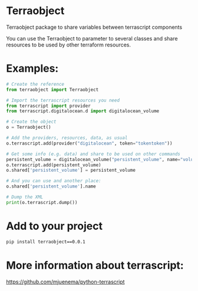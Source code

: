 # Terraobject

Terraobject package to share variables between terrascript components

You can use the Terraobject to parameter to several classes and share resources to be used by other terraform resources. 

# Examples:

```python
# Create the reference
from terraobject import Terraobject

# Import the terrascript resources you need
from terrascript import provider
from terrascript.digitalocean.d import digitalocean_volume

# Create the object
o = Terraobject()

# Add the providers, resources, data, as usual
o.terrascript.add(provider("digitalocean", token="tokentoken"))

# Get some info (e.g. data) and share to be used on other commands
persistent_volume = digitalocean_volume("persistent_volume", name="volume-nyc3-01", region="abc")
o.terrascript.add(persistent_volume)
o.shared['persistent_volume'] = persistent_volume

# And you can use and another place:
o.shared['persistent_volume'].name

# Dump the XML
print(o.terrascript.dump())
```

# Add to your project

```bash
pip install terraobject==0.0.1
```

# More information about terrascript:
https://github.com/mjuenema/python-terrascript

